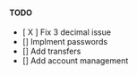 #### TODO
- [ X ] Fix 3 decimal issue
- [] Implment passwords
- [] Add transfers
- [] Add account management
